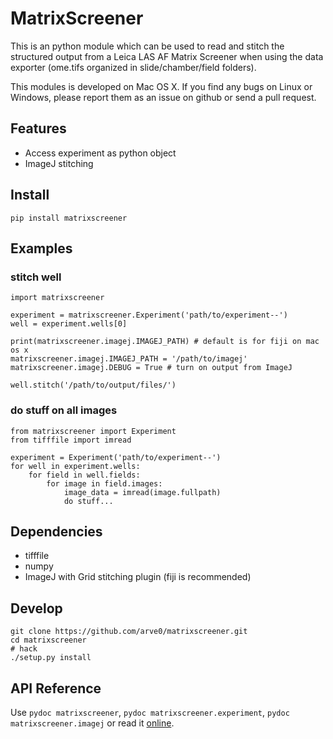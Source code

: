 # MatrixScreener #
This is an python module which can be used to read and stitch the structured output from a Leica LAS AF Matrix Screener when using the data exporter (ome.tifs organized in slide/chamber/field folders).

This modules is developed on Mac OS X. If you find any bugs on Linux or Windows, please report them as an issue on github or send a pull request.


## Features
- Access experiment as python object
- ImageJ stitching


## Install ##
```
pip install matrixscreener
```


## Examples ##
### stitch well ###
```
import matrixscreener

experiment = matrixscreener.Experiment('path/to/experiment--')
well = experiment.wells[0]

print(matrixscreener.imagej.IMAGEJ_PATH) # default is for fiji on mac os x
matrixscreener.imagej.IMAGEJ_PATH = '/path/to/imagej'
matrixscreener.imagej.DEBUG = True # turn on output from ImageJ

well.stitch('/path/to/output/files/')
```

### do stuff on all images ###
```
from matrixscreener import Experiment
from tifffile import imread

experiment = Experiment('path/to/experiment--')
for well in experiment.wells:
    for field in well.fields:
        for image in field.images:
            image_data = imread(image.fullpath)
            do stuff...
```


## Dependencies ##
- tifffile
- numpy
- ImageJ with Grid stitching plugin (fiji is recommended)


## Develop ##
```
git clone https://github.com/arve0/matrixscreener.git
cd matrixscreener
# hack
./setup.py install
```

## API Reference ##
Use `pydoc matrixscreener`, `pydoc matrixscreener.experiment`, `pydoc matrixscreener.imagej` or read it [online](http://matrixscreener.readthedocs.org).
